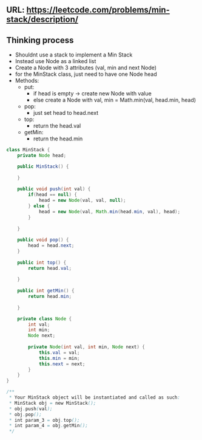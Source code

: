 ## URL: https://leetcode.com/problems/min-stack/description/


## Thinking process
- Shouldnt use a stack to implement a Min Stack
- Instead use Node as a linked list
- Create a Node with 3 attributes (val, min and next Node)
- for the MinStack class, just need to have one Node head
- Methods:
  - put: 
    - if head is empty -> create new Node with value
    - else create a Node with val, min = Math.min(val, head.min, head)
  - pop:
    - just set head to head.next
  - top:
    - return the head.val
  - getMin:
    - return the head.min

```java
class MinStack {
    private Node head;

    public MinStack() {
        
    }
    
    public void push(int val) {
        if(head == null) {
            head = new Node(val, val, null);
        } else {
            head = new Node(val, Math.min(head.min, val), head);
        }
        
    }
    
    public void pop() {
        head = head.next;
    }
    
    public int top() {
        return head.val;
        
    }
    
    public int getMin() {
        return head.min;
        
    }

    private class Node {
        int val;
        int min;
        Node next;
            
        private Node(int val, int min, Node next) {
            this.val = val;
            this.min = min;
            this.next = next;
        }
    }
}

/**
 * Your MinStack object will be instantiated and called as such:
 * MinStack obj = new MinStack();
 * obj.push(val);
 * obj.pop();
 * int param_3 = obj.top();
 * int param_4 = obj.getMin();
 */
```
